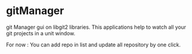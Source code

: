 gitManager
==========

git Manager gui on libgit2 libraries. This applications help to watch all your git projects in a unit window.

For now :
  You can add repo in list and update all repository by one click.
  
